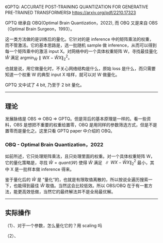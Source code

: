 《GPTQ: ACCURATE POST-TRAINING QUANTIZATION FOR GENERATIVE PRE-TRAINED TRANSFORMERS》 https://arxiv.org/pdf/2210.17323

GPTQ 继承自 OBQ(Optimal Brain Quantization，2022), 而 OBQ 又是来自 OBS（Optimal Brain Surgeon，1993）。

这一类方法做的是训练后的量化。它针对的是 inference 中的矩阵乘法的权重，而不管激活。它的基本思路是，选一批随机 sample 做 inference，从而可以得到每一个矩阵乘中的激活 input X。对网络中的一个具体权重矩阵 W，寻找最佳量化 $\hat{W}$ 满足 $\text{argmin}_{\hat{W}} ∥W X − \hat{W} X∥_2^2$。

也就是说，用它做量化时，不关心网络结构是什么，原始 loss 是什么，而只需要知道一个权重 W 的典型 input X 啥样，就可以对 W 做量化。

GPTQ 文中试了 4 bit, 乃至于 2 bit 量化。

----

## 理论

发展脉络是 OBS => OBQ => GPTQ。但是背后的基本原理是一样的。看一些资料，OBS 是想把不重要的权重给置零，OBQ 是用同样的参数筛选方式，但是不是置零而是量化之。这里只看 GPTQ paper 中介绍的 OBQ。

### OBQ - Optimal Brain Quantization，2022

如前所述，它只处理矩阵乘法，且只处理里面的权重。对一个具体权重矩阵 W，它的量化策略是，寻找 $\hat{W}=quant(W)$ 使得 $\hat{W}$ 满足 $∥W X − \hat{W} X∥_2^2$ 最小，其中 X 是一批样本做 inference 得来。

鉴于量化后的 $\hat{W}$ 是 “量化“的，也就是有限取值离散的，所以按说全遍历搜索一下，也能得到最佳 $\hat{W}$ 取值。当然这会比较低效。所以 OBS/OBQ 在于有一套方法，能更高效低做，当然它的最终解法并不是全局最优解。



----

## 实际操作

（1）、对于一个参数，怎么量化它的？用 scaling 吗

（2）、
